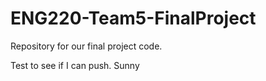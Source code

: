 # ENG220-Team5-FinalProject
Repository for our final project code.

Test to see if I can push. Sunny
